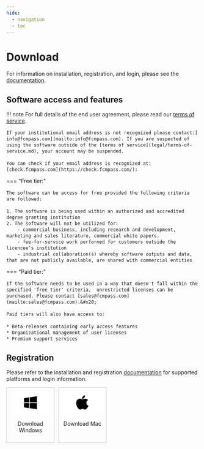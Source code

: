 ```yaml
---
hide:
  - navigation
  - toc
---
```


# Download

For information on installation, registration, and login, please see the [documentation](README.md).&#x20;

## Software access and features

!!! note
    For full details of the end user agreement, please read our [terms of service](legal/terms-of-service.md).

    If your institutional email address is not recognized please contact:[ info@fcmpass.com](mailto:info@fcmpass.com). If you are suspected of using the software outside of the [terms of service](legal/terms-of-service.md), your account may be suspended.

    You can check if your email address is recognized at: [check.fcmpass.com](https://check.fcmpass.com/):

=== "Free tier:"

    The software can be access for free provided the following criteria are followed:

    1. The software is being used within an authorized and accredited degree granting institution
    2. The software will not be utilized for:
        - commercial business, including research and development, marketing and sales literature, commercial white papers.
        - fee-for-service work performed for customers outside the licencee’s institution
        - industrial collaboration(s) whereby software outputs and data, that are not publicly available, are shared with commercial entities

=== "Paid tier:"

    If the software needs to be used in a way that doesn't fall within the specified 'free tier' criteria,  unrestricted licenses can be purchased. Please contact [sales@fcmpass.com](mailto:sales@fcmpass.com).&#x20;

    Paid tiers will also have access to:

    * Beta-releases containing early access features
    * Organizational management of user licenses
    * Premium support services

## Registration

Please refer to the installation and registration [documentation](getting-started/registration-and-login.md) for supported platforms and login information.

<div style="display: flex; justify-content: start; gap: 10px;">
  <div style="text-align: center; max-width: 25%; border: 1px solid #ccc; padding: 10px; box-sizing: border-box;">
    <a href="https://win.download.fcmpass.com" target="_blank" style="display: inline-block; width: 100%; text-decoration: none; color: inherit;">
      <img src="assets/main-Slide1.PNG" alt="Download for Windows" style="width: 100%; height: auto;">
      <p>Download Windows</p>
    </a>
    </div>
    <div style="text-align: center; max-width: 25%; border: 1px solid #ccc; padding: 10px; box-sizing: border-box;">
    <a href="https://mac.download.fcmpass.com" target="_blank" style="display: inline-block; width: 100%; text-decoration: none; color: inherit;">
      <img src="assets/main-Slide2.PNG" alt="Download for Apple (M-series)" style="width: 100%; height: auto;">
      <p>Download Mac</p>
    </a>
    </div>
</div>
